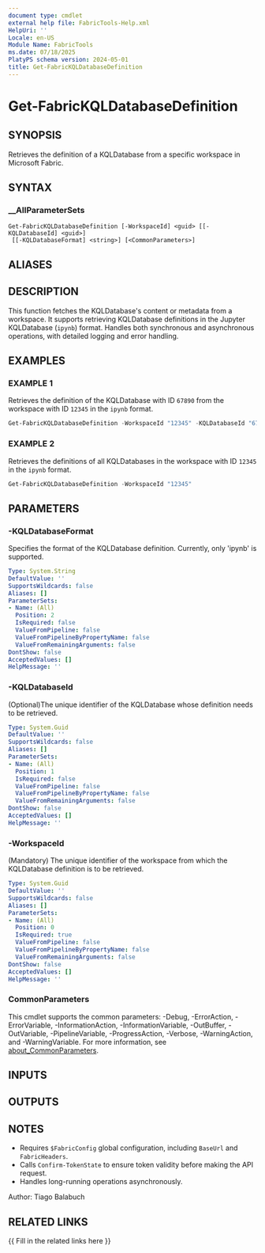 ```yaml
---
document type: cmdlet
external help file: FabricTools-Help.xml
HelpUri: ''
Locale: en-US
Module Name: FabricTools
ms.date: 07/18/2025
PlatyPS schema version: 2024-05-01
title: Get-FabricKQLDatabaseDefinition
---
```


# Get-FabricKQLDatabaseDefinition

## SYNOPSIS

Retrieves the definition of a KQLDatabase from a specific workspace in Microsoft Fabric.

## SYNTAX

### __AllParameterSets

```
Get-FabricKQLDatabaseDefinition [-WorkspaceId] <guid> [[-KQLDatabaseId] <guid>]
 [[-KQLDatabaseFormat] <string>] [<CommonParameters>]
```

## ALIASES

## DESCRIPTION

This function fetches the KQLDatabase's content or metadata from a workspace.
It supports retrieving KQLDatabase definitions in the Jupyter KQLDatabase (`ipynb`) format.
Handles both synchronous and asynchronous operations, with detailed logging and error handling.

## EXAMPLES

### EXAMPLE 1

Retrieves the definition of the KQLDatabase with ID `67890` from the workspace with ID `12345` in the `ipynb` format.

```powershell
Get-FabricKQLDatabaseDefinition -WorkspaceId "12345" -KQLDatabaseId "67890"
```

### EXAMPLE 2

Retrieves the definitions of all KQLDatabases in the workspace with ID `12345` in the `ipynb` format.

```powershell
Get-FabricKQLDatabaseDefinition -WorkspaceId "12345"
```

## PARAMETERS

### -KQLDatabaseFormat

Specifies the format of the KQLDatabase definition.
Currently, only 'ipynb' is supported.

```yaml
Type: System.String
DefaultValue: ''
SupportsWildcards: false
Aliases: []
ParameterSets:
- Name: (All)
  Position: 2
  IsRequired: false
  ValueFromPipeline: false
  ValueFromPipelineByPropertyName: false
  ValueFromRemainingArguments: false
DontShow: false
AcceptedValues: []
HelpMessage: ''
```

### -KQLDatabaseId

(Optional)The unique identifier of the KQLDatabase whose definition needs to be retrieved.

```yaml
Type: System.Guid
DefaultValue: ''
SupportsWildcards: false
Aliases: []
ParameterSets:
- Name: (All)
  Position: 1
  IsRequired: false
  ValueFromPipeline: false
  ValueFromPipelineByPropertyName: false
  ValueFromRemainingArguments: false
DontShow: false
AcceptedValues: []
HelpMessage: ''
```

### -WorkspaceId

(Mandatory) The unique identifier of the workspace from which the KQLDatabase definition is to be retrieved.

```yaml
Type: System.Guid
DefaultValue: ''
SupportsWildcards: false
Aliases: []
ParameterSets:
- Name: (All)
  Position: 0
  IsRequired: true
  ValueFromPipeline: false
  ValueFromPipelineByPropertyName: false
  ValueFromRemainingArguments: false
DontShow: false
AcceptedValues: []
HelpMessage: ''
```

### CommonParameters

This cmdlet supports the common parameters: -Debug, -ErrorAction, -ErrorVariable,
-InformationAction, -InformationVariable, -OutBuffer, -OutVariable, -PipelineVariable,
-ProgressAction, -Verbose, -WarningAction, and -WarningVariable. For more information, see
[about_CommonParameters](https://go.microsoft.com/fwlink/?LinkID=113216).

## INPUTS

## OUTPUTS

## NOTES

- Requires `$FabricConfig` global configuration, including `BaseUrl` and `FabricHeaders`.
- Calls `Confirm-TokenState` to ensure token validity before making the API request.
- Handles long-running operations asynchronously.

Author: Tiago Balabuch

## RELATED LINKS

{{ Fill in the related links here }}

